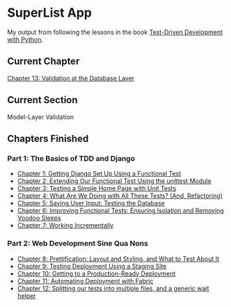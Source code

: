 # SuperList App
My output from following the lessons in the book [Test-Driven Development with Python](http://www.obeythetestinggoat.com/pages/book.html#toc).

## Current Chapter
[Chapter 13: Validation at the Database Layer](http://www.obeythetestinggoat.com/book/chapter_database_layer_validation.html)

## Current Section
Model-Layer Validation

## Chapters Finished

### Part 1: The Basics of TDD and Django
* [Chapter 1: Getting Django Set Up Using a Functional Test](http://www.obeythetestinggoat.com/book/chapter_01.html)
* [Chapter 2: Extending Our Functional Test Using the unittest Module](http://www.obeythetestinggoat.com/book/chapter_02_unittest.html)
* [Chapter 3: Testing a Simple Home Page with Unit Tests](http://www.obeythetestinggoat.com/book/chapter_unit_test_first_view.html)
* [Chapter 4: What Are We Doing with All These Tests? (And, Refactoring)](http://www.obeythetestinggoat.com/book/chapter_philosophy_and_refactoring.html)
* [Chapter 5: Saving User Input: Testing the Database](http://www.obeythetestinggoat.com/book/chapter_post_and_database.html)
* [Chapter 6: Improving Functional Tests: Ensuring Isolation and Removing Voodoo Sleeps](http://www.obeythetestinggoat.com/book/chapter_explicit_waits_1.html)
* [Chapter 7: Working Incrementally](http://www.obeythetestinggoat.com/book/chapter_working_incrementally.html)

### Part 2: Web Development Sine Qua Nons
* [Chapter 8: Prettification: Layout and Styling, and What to Test About It](http://www.obeythetestinggoat.com/book/chapter_prettification.html)
* [Chapter 9: Testing Deployment Using a Staging Site](http://www.obeythetestinggoat.com/book/chapter_manual_deployment.html)
* [Chapter 10: Getting to a Production-Ready Deployment](http://www.obeythetestinggoat.com/book/chapter_making_deployment_production_ready.html)
* [Chapter 11: Automating Deployment with Fabric](http://www.obeythetestinggoat.com/book/chapter_automate_deployment_with_fabric.html)
* [Chapter 12: Splitting our tests into multiple files, and a generic wait helper](http://www.obeythetestinggoat.com/book/chapter_organising_test_files.html)